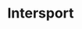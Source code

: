 ---
title: "Intersport"
url: /tignes-val-claret/intersport-avenue-de-la-grande-motte/
shop: sports
---